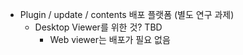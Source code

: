 - Plugin / update / contents 배포 플랫폼 (별도 연구 과제)
    - Desktop Viewer를 위한 것? TBD
        - Web viewer는 배포가 필요 없음